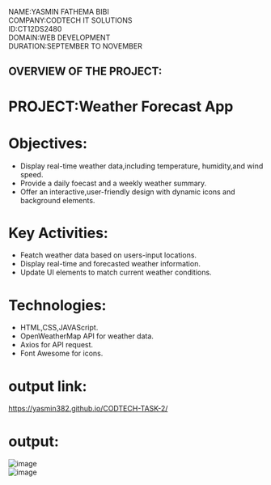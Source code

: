 NAME:YASMIN FATHEMA BIBI    
COMPANY:CODTECH IT SOLUTIONS    
ID:CT12DS2480    
DOMAIN:WEB DEVELOPMENT    
DURATION:SEPTEMBER TO NOVEMBER    

## OVERVIEW OF THE PROJECT:  
# PROJECT:Weather Forecast App 
# Objectives:  
* Display real-time weather data,including temperature, humidity,and wind speed.
* Provide a daily foecast and a weekly weather summary.
* Offer an interactive,user-friendly design with dynamic icons and background elements.
# Key Activities:
* Featch weather data based on users-input locations.
* Display real-time and forecasted weather information.
* Update UI elements to match current weather conditions.
# Technologies:
* HTML,CSS,JAVAScript.  
* OpenWeatherMap API for weather data.  
* Axios for API request.  
* Font Awesome for icons.    
# output link:    
 https://yasmin382.github.io/CODTECH-TASK-2/  
 # output:  
 ![image](https://github.com/user-attachments/assets/30041fe4-c7e3-477f-a2dd-43918c67f208)  
 ![image](https://github.com/user-attachments/assets/eb1ed014-27cd-4487-9ba0-b089cb9e84a5)

